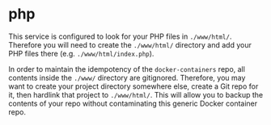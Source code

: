 # php

This service is configured to look for your PHP files in `./www/html/`. Therefore you will need to create the `./www/html/` directory and add your PHP files there (e.g. `./www/html/index.php`).

In order to maintain the idempotency of the `docker-containers` repo, all contents inside the `./www/` directory are gitignored. Therefore, you may want to create your project directory somewhere else, create a Git repo for it, then hardlink that project to `./www/html/`. This will allow you to backup the contents of your repo without contaminating this generic Docker container repo.

